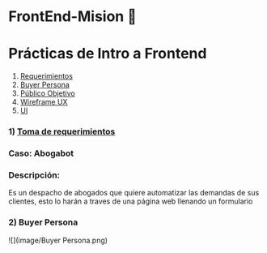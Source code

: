 # FrontEnd-Mision 🚀
# Prácticas de Intro a Frontend

1. [Requerimientos](https://github.com/JoseDelVallee/FrontEnd-Mision/blob/main/Pr%C3%A1ctica1/Requerimientos%20Abogabot.pdf)
2. [Buyer Persona](https://github.com/JoseDelVallee/FrontEnd-Mision/blob/main/Pr%C3%A1ctica1/Buyer%20Persona.png)
3. [Público Objetivo](https://github.com/JoseDelVallee/FrontEnd-Mision/blob/main/Pr%C3%A1ctica1/P%C3%BAblico%20Objetivo.pdf)
4. [Wireframe UX](https://github.com/JoseDelVallee/FrontEnd-Mision/blob/main/Pr%C3%A1ctica1/Wireframe%20UX%20Abogabot.pdf)
5. [UI](https://github.com/JoseDelVallee/FrontEnd-Mision/blob/main/Pr%C3%A1ctica1/UI%20Abogabot.pdf)

### 1) [Toma de requerimientos](https://github.com/JoseDelVallee/FrontEnd-Mision/blob/main/Pr%C3%A1ctica1/Requerimientos%20Abogabot.pdf)

### Caso: Abogabot

### Descripción:

Es un despacho de abogados que quiere automatizar las demandas de sus clientes, esto lo harán a traves de una página web llenando un formulario

### 2) Buyer Persona

![](image/Buyer Persona.png)
